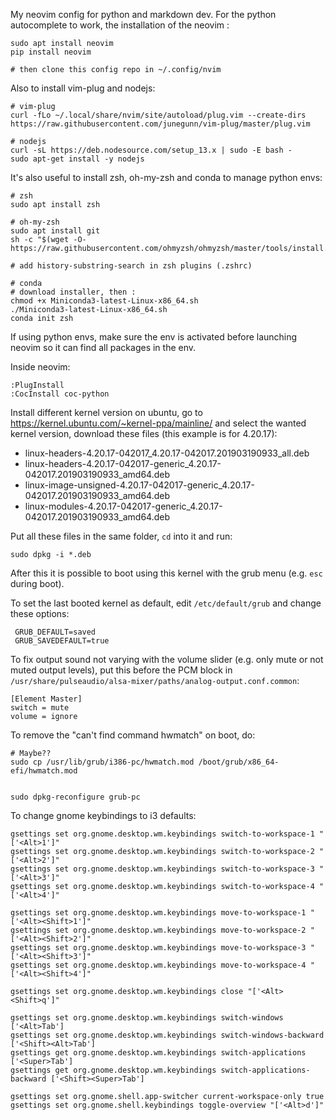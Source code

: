 My neovim config for python and markdown dev. For the python autocomplete to work, the installation of the neovim :

```
sudo apt install neovim
pip install neovim

# then clone this config repo in ~/.config/nvim
```

Also to install vim-plug and nodejs:

```
# vim-plug
curl -fLo ~/.local/share/nvim/site/autoload/plug.vim --create-dirs https://raw.githubusercontent.com/junegunn/vim-plug/master/plug.vim
    
# nodejs
curl -sL https://deb.nodesource.com/setup_13.x | sudo -E bash -
sudo apt-get install -y nodejs
```

It's also useful to install zsh, oh-my-zsh and conda to manage python envs:

```
# zsh
sudo apt install zsh

# oh-my-zsh
sudo apt install git
sh -c "$(wget -O- https://raw.githubusercontent.com/ohmyzsh/ohmyzsh/master/tools/install.sh)"

# add history-substring-search in zsh plugins (.zshrc)

# conda
# download installer, then :
chmod +x Miniconda3-latest-Linux-x86_64.sh
./Miniconda3-latest-Linux-x86_64.sh
conda init zsh
```

If using python envs, make sure the env is activated before launching neovim so it can find all packages in the env.

Inside neovim:

```
:PlugInstall
:CocInstall coc-python
```

Install different kernel version on ubuntu, go to https://kernel.ubuntu.com/~kernel-ppa/mainline/ and select the wanted kernel version, download these files (this example is for 4.20.17):
- linux-headers-4.20.17-042017_4.20.17-042017.201903190933_all.deb
- linux-headers-4.20.17-042017-generic_4.20.17-042017.201903190933_amd64.deb
- linux-image-unsigned-4.20.17-042017-generic_4.20.17-042017.201903190933_amd64.deb
- linux-modules-4.20.17-042017-generic_4.20.17-042017.201903190933_amd64.deb

Put all these files in the same folder, ```cd``` into it and run:
```
sudo dpkg -i *.deb
```

After this it is possible to boot using this kernel with the grub menu (e.g. ```esc``` during boot).

To set the last booted kernel as default, edit ```/etc/default/grub``` and change these options:
```
 GRUB_DEFAULT=saved
 GRUB_SAVEDEFAULT=true
```

To fix output sound not varying with the volume slider (e.g. only mute or not muted output levels), put this before the PCM block in ```/usr/share/pulseaudio/alsa-mixer/paths/analog-output.conf.common```:
```
[Element Master]
switch = mute
volume = ignore
```

To remove the "can't find command hwmatch" on boot, do:
```
# Maybe??
sudo cp /usr/lib/grub/i386-pc/hwmatch.mod /boot/grub/x86_64-efi/hwmatch.mod


sudo dpkg-reconfigure grub-pc
```

To change gnome keybindings to i3 defaults:

```
gsettings set org.gnome.desktop.wm.keybindings switch-to-workspace-1 "['<Alt>1']"
gsettings set org.gnome.desktop.wm.keybindings switch-to-workspace-2 "['<Alt>2']"
gsettings set org.gnome.desktop.wm.keybindings switch-to-workspace-3 "['<Alt>3']"
gsettings set org.gnome.desktop.wm.keybindings switch-to-workspace-4 "['<Alt>4']"

gsettings set org.gnome.desktop.wm.keybindings move-to-workspace-1 "['<Alt><Shift>1']"
gsettings set org.gnome.desktop.wm.keybindings move-to-workspace-2 "['<Alt><Shift>2']"
gsettings set org.gnome.desktop.wm.keybindings move-to-workspace-3 "['<Alt><Shift>3']"
gsettings set org.gnome.desktop.wm.keybindings move-to-workspace-4 "['<Alt><Shift>4']"

gsettings set org.gnome.desktop.wm.keybindings close "['<Alt><Shift>q']"

gsettings set org.gnome.desktop.wm.keybindings switch-windows ['<Alt>Tab']
gsettings set org.gnome.desktop.wm.keybindings switch-windows-backward ['<Shift><Alt>Tab']
gsettings get org.gnome.desktop.wm.keybindings switch-applications ['<Super>Tab']
gsettings get org.gnome.desktop.wm.keybindings switch-applications-backward ['<Shift><Super>Tab']

gsettings set org.gnome.shell.app-switcher current-workspace-only true
gsettings set org.gnome.shell.keybindings toggle-overview "['<Alt>d']"
```
